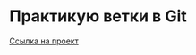 # Практикую ветки в Git
[Ссылка на проект](https://innokentii-iurkovskii.github.io/yet-another-project/)
